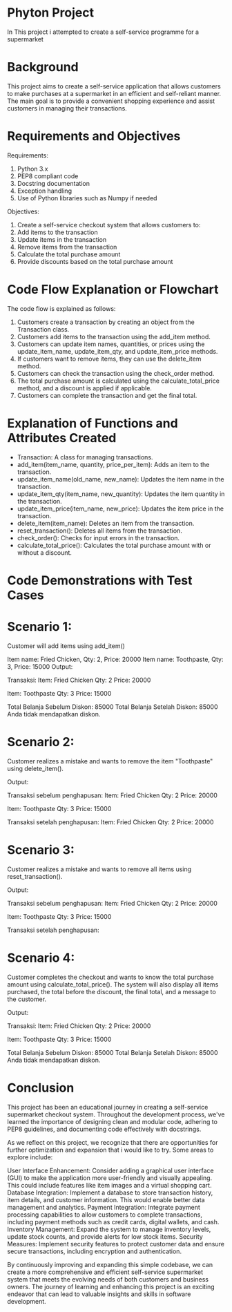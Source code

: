 # Phyton Project
In This project i attempted to create a self-service programme for a supermarket

# Background
This project aims to create a self-service application that allows customers to make purchases at a supermarket in an efficient and self-reliant manner. The main goal is to provide a convenient shopping experience and assist customers in managing their transactions.

# Requirements and Objectives
Requirements:

1. Python 3.x
2. PEP8 compliant code
3. Docstring documentation
4. Exception handling
5. Use of Python libraries such as Numpy if needed
  
Objectives:

1. Create a self-service checkout system that allows customers to:
2. Add items to the transaction
3. Update items in the transaction
4. Remove items from the transaction
5. Calculate the total purchase amount
6. Provide discounts based on the total purchase amount
  
# Code Flow Explanation or Flowchart
The code flow is explained as follows:

1. Customers create a transaction by creating an object from the Transaction class.
2. Customers add items to the transaction using the add_item method.
3. Customers can update item names, quantities, or prices using the update_item_name, update_item_qty, and update_item_price methods.
4. If customers want to remove items, they can use the delete_item method.
5. Customers can check the transaction using the check_order method.
6. The total purchase amount is calculated using the calculate_total_price method, and a discount is applied if applicable.
7. Customers can complete the transaction and get the final total.

# Explanation of Functions and Attributes Created

- Transaction: A class for managing transactions.
- add_item(item_name, quantity, price_per_item): Adds an item to the transaction.
- update_item_name(old_name, new_name): Updates the item name in the transaction.
- update_item_qty(item_name, new_quantity): Updates the item quantity in the transaction.
- update_item_price(item_name, new_price): Updates the item price in the transaction.
- delete_item(item_name): Deletes an item from the transaction.
- reset_transaction(): Deletes all items from the transaction.
- check_order(): Checks for input errors in the transaction.
- calculate_total_price(): Calculates the total purchase amount with or without a discount.

# Code Demonstrations with Test Cases

  # Scenario 1:
Customer will add items using add_item()

Item name: Fried Chicken, Qty: 2, Price: 20000
Item name: Toothpaste, Qty: 3, Price: 15000
Output:

Transaksi:
Item: Fried Chicken
Qty: 2
Price: 20000

Item: Toothpaste
Qty: 3
Price: 15000

Total Belanja Sebelum Diskon: 85000
Total Belanja Setelah Diskon: 85000
Anda tidak mendapatkan diskon.

  # Scenario 2:
Customer realizes a mistake and wants to remove the item "Toothpaste" using delete_item().

Output:

Transaksi sebelum penghapusan:
Item: Fried Chicken
Qty: 2
Price: 20000

Item: Toothpaste
Qty: 3
Price: 15000

Transaksi setelah penghapusan:
Item: Fried Chicken
Qty: 2
Price: 20000

  # Scenario 3:
Customer realizes a mistake and wants to remove all items using reset_transaction().

Output:

Transaksi sebelum penghapusan:
Item: Fried Chicken
Qty: 2
Price: 20000

Item: Toothpaste
Qty: 3
Price: 15000

Transaksi setelah penghapusan:

  # Scenario 4:
Customer completes the checkout and wants to know the total purchase amount using calculate_total_price(). The system will also display all items purchased, the total before the discount, the final total, and a message to the customer.

Output:

Transaksi:
Item: Fried Chicken
Qty: 2
Price: 20000

Item: Toothpaste
Qty: 3
Price: 15000

Total Belanja Sebelum Diskon: 85000
Total Belanja Setelah Diskon: 85000
Anda tidak mendapatkan diskon.

# Conclusion
This project has been an educational journey in creating a self-service supermarket checkout system. Throughout the development process, we've learned the importance of designing clean and modular code, adhering to PEP8 guidelines, and documenting code effectively with docstrings.

As we reflect on this project, we recognize that there are opportunities for further optimization and expansion that i would like to try. Some areas to explore include:

  User Interface Enhancement: Consider adding a graphical user interface (GUI) to make the application more user-friendly and visually appealing. This could include features like item    images and a virtual shopping cart.
  Database Integration: Implement a database to store transaction history, item details, and customer information. This would enable better data management and analytics.
  Payment Integration: Integrate payment processing capabilities to allow customers to complete transactions, including payment methods such as credit cards, digital wallets, and cash.
  Inventory Management: Expand the system to manage inventory levels, update stock counts, and provide alerts for low stock items.
  Security Measures: Implement security features to protect customer data and ensure secure transactions, including encryption and authentication.

By continuously improving and expanding this simple codebase, we can create a more comprehensive and efficient self-service supermarket system that meets the evolving needs of both customers and business owners. The journey of learning and enhancing this project is an exciting endeavor that can lead to valuable insights and skills in software development.
